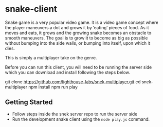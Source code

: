 # snake-client

Snake game is a very popular video game. It is a video game concept where the player maneuvers a dot and grows it by ‘eating’ pieces of food. As it moves and eats, it grows and the growing snake becomes an obstacle to smooth maneuvers. The goal is to grow it to become as big as possible without bumping into the side walls, or bumping into itself, upon which it dies.

This is simply a multiplayer take on the genre.

Before you can run this client, you will need to be running the server side which you can download and install following the steps below.

git clone https://github.com/lighthouse-labs/snek-multiplayer.git
cd snek-multiplayer
npm install
npm run play



## Getting Started

- Follow steps inside the snek server repo to run the server side
- Run the development snake client using the `node play.js` command.

